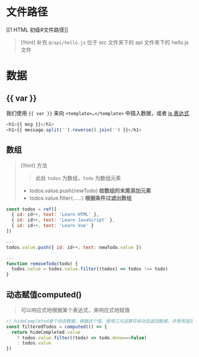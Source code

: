 # 文件路径
[[1 HTML 初级#文件路径]]

>[!hint] 补充
>`@/api/hello.js` 位于 src 文件夹下的 api 文件夹下的 hello.js 文件

# 数据
## {{ var }}
我们使用 `{{ var }}` 来向 `<template>…</template>` 中插入数据，或者 <u>js 表达式</u>

```js
<h1>{{ msg }}</h1>
<h1>{{ message.split('').reverse().join('') }}</h1>
```

## 数组
>[!hint] 方法
>>此处 `todos` 为数组，`todo` 为数组元素
>- todos.value.push(newTodo) **给数组的末尾添加元素**
>- todos.value.filter(……) **根据条件过滤出数组**

```js
const todos = ref([
  { id: id++, text: 'Learn HTML' },
  { id: id++, text: 'Learn JavaScript' },
  { id: id++, text: 'Learn Vue' }
])

---
todos.value.push({ id: id++, text: newTodo.value })

---
function removeTodo(todo) {
  todos.value = todos.value.filter((todos) => todos !== todo)
}
```

## 动态赋值computed()
>可以响应式地根据某个表达式，来响应式地赋值

```js
// hideCompleted是个动态数据，根据这个值，使用三元运算符来动态返回数据，并使用返回地数据定义filteredTodos
const filteredTodos = computed(() => {
  return hideCompleted.value    
    ? todos.value.filter((todo) => todo.done===false)
    : todos.value
})
```

